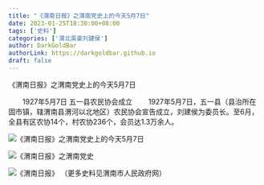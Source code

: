 ```yaml
---
title: "《渭南日报》之渭南党史上的今天5月7日"
date: 2023-01-25T18:30:00+08:00
tags: ['史料']
categories: ['渭北英豪刘建侯']
author: DarkGoldBar
authorLink: https://darkgoldbar.github.io
draft: false
---
```


《渭南日报》之渭南党史上的今天5月7日


　　1927年5月7日 五一县农民协会成立
　　1927年5月7日，五一县（县治所在固市镇，辖渭南县渭河以北地区）农民协会宣告成立，刘建侯为委员长。至6月，全县有区农协14个，村农协236个，会员达1.3万余人。

![《渭南日报》之渭南党史上的今天5月7日](/images/ljh/历史上的今天image001.jpg "《渭南日报》之渭南党史上的今天5月7日")

![《渭南日报》之渭南党史](/images/ljh/历史上的今天image002.jpg "《渭南日报》之渭南党史")

![《渭南日报》](/images/ljh/历史上的今天image003.jpg "《渭南日报》")
（更多史料见渭南市人民政府网）
